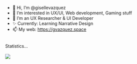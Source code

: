 - 👋 Hi, I’m @gisellevazquez
- 👀 I’m interested in UX/UI, Web development, Gaming stuff
- 🌱 I’m an UX Researcher & UI Developer
- ✨ Currently: Learning Narrative Design
- 📫 My web: https://gvazquez.space

<!---
gisellevazquez/gisellevazquez is a ✨ special ✨ repository because its `README.md` (this file) appears on your GitHub profile.
You can click the Preview link to take a look at your changes.
--->
<br>
<summary>
    Statistics...
</summary>
<div src="https://github-readme-stats.vercel.app/api?username=Bioskop&count_private=true&theme=nightowl"></div>

<br>
<img src="https://github-readme-stats.vercel.app/api/wakatime?username=Bioskop">


